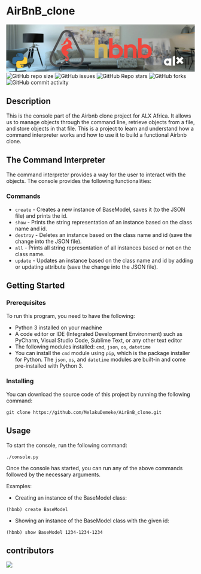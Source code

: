 # AirBnB_clone
![banner](img/alx-airbnb-clone-banner.png)
![GitHub repo size](https://img.shields.io/github/repo-size/MelakuDemeke/AirBnB_clone)
![GitHub issues](https://img.shields.io/github/issues/MelakuDemeke/AirBnB_clone)
![GitHub Repo stars](https://img.shields.io/github/stars/MelakuDemeke/AirBnB_clone?logo=github&style=flat)
![GitHub forks](https://img.shields.io/github/forks/MelakuDemeke/AirBnB_clone?logo=github&style=falt)
![GitHub commit activity](https://img.shields.io/github/commit-activity/m/MelakuDemeke/AirBnB_clone?logo=github)

## Description
This is the console part of the Airbnb clone project for ALX Africa. It allows us to manage objects through the command line, retrieve objects from a file, and store objects in that file. This is a project to learn and understand how a command interpreter works and how to use it to build a functional Airbnb clone.

## The Command Interpreter
The command interpreter provides a way for the user to interact with the objects. The console provides the following functionalities:

### Commands
- `create` - Creates a new instance of BaseModel, saves it (to the JSON file) and prints the id.
- `show` - Prints the string representation of an instance based on the class name and id.
- `destroy` - Deletes an instance based on the class name and id (save the change into the JSON file).
- `all` - Prints all string representation of all instances based or not on the class name.
- `update` - Updates an instance based on the class name and id by adding or updating attribute (save the change into the JSON file).


## Getting Started
### Prerequisites
To run this program, you need to have the following:

- Python 3 installed on your machine
- A code editor or IDE (Integrated Development Environment) such as PyCharm, Visual Studio Code, Sublime Text, or any other text editor
- The following modules installed: `cmd`, `json`, `os`, `datetime`
- You can install the `cmd` module using `pip`, which is the package installer for Python. The `json`, `os`, and `datetime` modules are built-in and come pre-installed with Python 3.

### Installing
You can download the source code of this project by running the following command:
```
git clone https://github.com/MelakuDemeke/AirBnB_clone.git
```
## Usage

To start the console, run the following command:
```
./console.py
```
Once the console has started, you can run any of the above commands followed by the necessary arguments.

Examples:

- Creating an instance of the BaseModel class:
```
(hbnb) create BaseModel
```

- Showing an instance of the BaseModel class with the given id:
```
(hbnb) show BaseModel 1234-1234-1234
```



## contributors
<a href="https://github.com/MelakuDemeke/AirBnB_clone/graphs/contributors">
  <img src="https://contrib.rocks/image?repo=MelakuDemeke/AirBnB_clone" />
</a>
